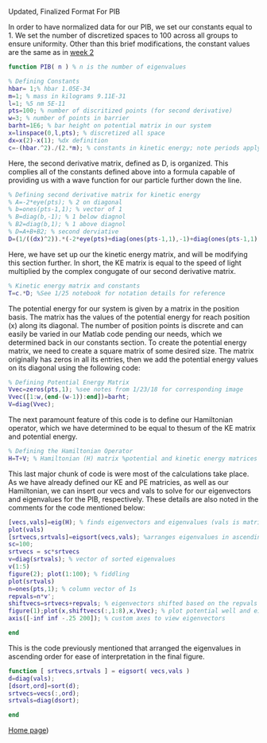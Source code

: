 
Updated, Finalized Format For PIB 

In order to have normalized data for our PIB, we set our constants equal to 1. We set the number of discretized spaces to 100 across all groups to ensure uniformity. Other than this brief modifications, the constant values are the same as in [week 2](/MLW2.md) 

```Matlab
function PIB( n ) % n is the number of eigenvalues

% Defining Constants
hbar= 1;% hbar 1.05E-34
m=1; % mass in kilograms 9.11E-31
l=1; %5 nm 5E-11
pts=100; % number of discritized points (for second derivative)
w=3; % number of points in barrier
barht=1E6; % bar height on potential matrix in our system
x=linspace(0,l,pts); % discretized all space
dx=x(2)-x(1); %dx definition
c=-(hbar.^2)./(2.*m); % constants in kinetic energy; note periods apply to elements only
```
Here, the second derivative matrix, defined as D, is organized. This complies all of the constants defined above into a formula capable of providing us with a wave function for our particle further down the line.

```Matlab
% Defining second derivative matrix for kinetic energy
% A=-2*eye(pts); % 2 on diagonal
% b=ones(pts-1,1); % vector of 1
% B=diag(b,-1); % 1 below diagnol
% B2=diag(b,1); % 1 above diagnol
% D=A+B+B2; % second derviative
D=(1/((dx)^2)).*(-2*eye(pts)+diag(ones(pts-1,1),-1)+diag(ones(pts-1,1),1)); % second derivative matrix
```

Here, we have set up our the kinetic energy matrix, and will be modifying this section further. In short, the KE matrix is equal to the speed of light multiplied by the complex congugate of our second derivative matrix.

```Matlab
% Kinetic energy matrix and constants
T=c.*D; %See 1/25 notebook for notation details for reference 
```

The potential energy for our system is given by a matrix in the position basis. The matrix has the values of the potential energy for reach position (x) along its diagonal. The number of position points is discrete and can easily be varied in our Matlab code pending our needs, which we determined back in our constants section. To create the potential energy matrix, we need to create a square matrix of some desired size. The matrix originally has zeros in all its entries, then we add the potential energy values on its diagonal using the following code:

```Matlab
% Defining Potential Energy Matrix
Vvec=zeros(pts,1); %see notes from 1/23/18 for corresponding image
Vvec([1:w,(end-(w-1)):end])=barht;
V=diag(Vvec);
```

The next paramount feature of this code is to define our Hamiltonian operator, which we have determined to be equal to thesum of the KE matrix and potential energy.
```Matlab
% Defining the Hamiltonian Operator
H=T+V; % Hamiltonian (H) matrix %potential and kinetic energy matrices
```
This last major chunk of code is were most of the calculations take place. As we have already defined our KE and PE matricies, as well as our Hamiltonian, we can insert our vecs and vals to solve for our eigenvectors and eigenvalues for the PIB, respectively. These details are also noted in the comments for the code mentioned below:

```Matlab
[vecs,vals]=eig(H); % finds eigenvectors and eigenvalues (vals is matrix form of eigenvalues)
plot(vals)
[srtvecs,srtvals]=eigsort(vecs,vals); %arranges eigenvalues in ascending order
sc=100;
srtvecs = sc*srtvecs
v=diag(srtvals); % vector of sorted eigenvalues
v(1:5)
figure(2); plot(1:100); % fiddling 
plot(srtvals)
n=ones(pts,1); % column vector of 1s
repvals=n*v';
shiftvecs=srtvecs+repvals; % eigenvectors shifted based on the repvals' matrix
figure(1);plot(x,shiftvecs(:,1:8),x,Vvec); % plot potential well and eigenvectors (1-8)
axis([-inf inf -.25 200]); % custom axes to view eigenvectors

end
```

This is the code previously mentioned that arranged the eigenvalues in ascending order for ease of interpretation in the final figure. 
```Matlab 
function [ srtvecs,srtvals ] = eigsort( vecs,vals )
d=diag(vals);
[dsort,ord]=sort(d);
srtvecs=vecs(:,ord);
srtvals=diag(dsort);

end
```
[Home page](/README.md))
